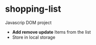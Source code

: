 # shopping-list
Javascrip DOM project
* **Add remove update** Items from the list
* Store in local storage


